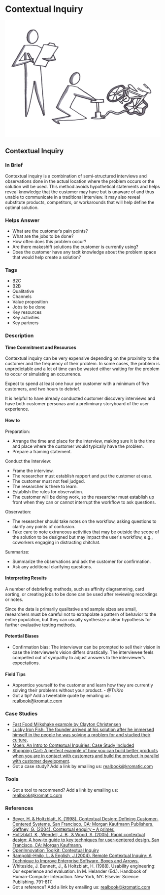 # Contextual Inquiry

![](../.gitbook/assets/illustration-contextual-inquiry-real-startup-book.png)

## Contextual Inquiry

### In Brief

Contextual inquiry is a combination of semi-structured interviews and observations done in the actual location where the problem occurs or the solution will be used. This method avoids hypothetical statements and helps reveal knowledge that the customer may have but is unaware of and thus unable to communicate in a traditional interview. It may also reveal substitute products, competitors, or workarounds that will help define the optimal solution.

### Helps Answer

* What are the customer’s pain points?
* What are the jobs to be done?
* How often does this problem occur?
* Are there makeshift solutions the customer is currently using?
* Does the customer have any tacit knowledge about the problem space that would help create a solution?

### Tags

* B2C
* B2B
* Qualitative
* Channels
* Value proposition
* Jobs to be done
* Key resources
* Key activities
* Key partners

### Description

#### Time Commitment and Resources

Contextual inquiry can be very expensive depending on the proximity to the customer and the frequency of their problem. In some cases, the problem is unpredictable and a lot of time can be wasted either waiting for the problem to occur or simulating an occurrence.

Expect to spend at least one hour per customer with a minimum of five customers, and two hours to debrief.

It is helpful to have already conducted customer discovery interviews and have both customer personas and a preliminary storyboard of the user experience.

#### How to

Preparation:

* Arrange the time and place for the interview, making sure it is the time and place where the customer would typically have the problem.
* Prepare a framing statement.

Conduct the Interview:

* Frame the interview.
* The researcher must establish rapport and put the customer at ease.
* The customer must not feel judged. 
* The researcher is there to learn.
* Establish the rules for observation. 
* The customer will be doing work, so the researcher must establish up front when they can or cannot interrupt the workflow to ask questions.

Observation:

* The researcher should take notes on the workflow, asking questions to clarify any points of confusion.
* Take care to note extraneous activities that may be outside the scope of the solution to be designed but may impact the user's workflow, e.g., coworkers engaging in distracting chitchat.

Summarize:

* Summarize the observations and ask the customer for confirmation.
* Ask any additional clarifying questions.

#### Interpreting Results

A number of debriefing methods, such as affinity diagramming, card sorting, or creating jobs to be done can be used after reviewing recordings or notes.

Since the data is primarily qualitative and sample sizes are small, researchers must be careful not to extrapolate a pattern of behavior to the entire population, but they can usually synthesize a clear hypothesis for further evaluative testing methods.

#### Potential Biases

* Confirmation bias: The interviewer can be prompted to sell their vision in case the interviewee's vision differs drastically. The interviewee feels compelled out of sympathy to adjust answers to the interviewer’s expectations.

#### Field Tips

* Apprentice yourself to the customer and learn how they are currently solving their problems without your product. - _@TriKro_
* Got a tip? Add a tweetable quote by emailing us: [realbook@kromatic.com](mailto:realbook@kromatic.com)

### Case Studies

* [Fast Food Milkshake example by Clayton Christensen](https://www.youtube.com/watch?v=sfGtw2C95Ms&t=30s)
* [Lucky Iron Fish: The founder arrived at his solution after he immersed himself in the people he was solving a problem for and studied their culture](https://www.youtube.com/watch?v=iY0D-PIcgB4).
* [Moen: An Intro to Contextual Inquiries: Case Study Included](https://www.linkedin.com/pulse/intro-contextual-inquiries-case-adrian/)
* [Shopping Cart: A perfect example of how you can build better products when you are in contact with customers and build the product in parallel with customer development](https://www.youtube.com/watch?v=M66ZU2PCIcM).
* Got a case study? Add a link by emailing us: [realbook@kromatic.com](mailto:realbook@kromatic.com)

### Tools

* Got a tool to recommend? Add a link by emailing us: [realbook@kromatic.com](mailto:realbook@kromatic.com)

### References

* [Beyer, H. & Holtzblatt, K. \(1998\). Contextual Design: Defining Customer-Centered Systems. San Francisco, CA: Morgan Kaufmann Publishers. Gaffney, G. \(2004\). Contextual enquiry – A primer.](http://www.sitepoint.com/article/contextual-enquiry-primer)
* [Holtzblatt, K., Wendell, J. B., & Wood, S. \(2005\). Rapid contextual design: A how-to guide to key techniques for user-centered design. San Francisco, CA: Morgan Kaufmann.](https://www.elsevier.com/books/rapid-contextual-design/holtzblatt/978-0-12-354051-5)
* [OpenInnovation Toolkit: Contextual Inquiry](https://toolkit.mozilla.org/method/contextual-inquiry/)
* [Rampoldi-Hnilo, L. & English, J.\(2004\). Remote Contextual Inquiry: A Technique to Improve Enterprise Software. Boxes and Arrows.](https://boxesandarrows.com/remote-contextual-inquiry-a-technique-to-improve-enterprise-software/)
* Whiteside, J. Bennett, J., & Holtzblatt, H. \(1988\). Usability engineering: Our experience and evaluation. In M. Helander \(Ed.\). Handbook of Human-Computer Interaction. New York, NY: Elsevier Science Publishing. 791-817.
* Got a reference? Add a link by emailing us: [realbook@kromatic.com](mailto:realbook@kromatic.com)

